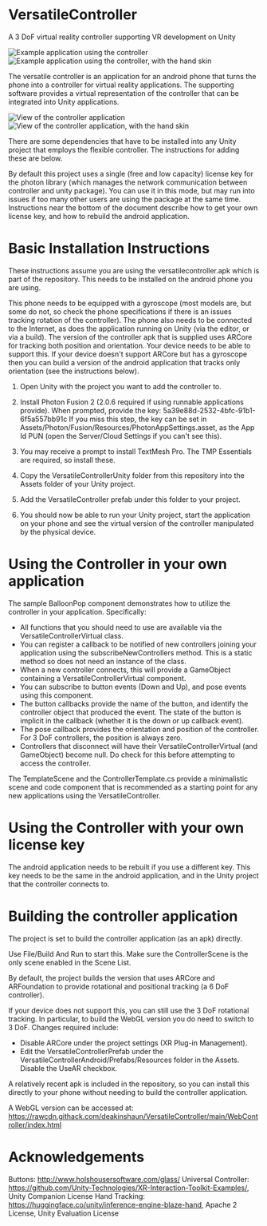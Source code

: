 # VersatileController
A 3 DoF virtual reality controller supporting VR development on Unity

![Example application using the controller](Screenshots/applicationcontroller.png)
![Example application using the controller, with the hand skin](Screenshots/applicationhand.png)

The versatile controller is an application for an android phone that turns the phone into a controller for virtual reality applications. The supporting software provides a virtual representation of the controller that can be integrated into Unity applications.

![View of the controller application](Screenshots/controllercontrols.png)
![View of the controller application, with the hand skin](Screenshots/controllerhand.png)

There are some dependencies that have to be installed into any Unity project that employs the flexible controller. The instructions for adding these are below.

By default this project uses a single (free and low capacity) license key for the photon library (which manages the network communication between controller and unity package). You can use it in this mode, but may run into issues if too many other users are using the package at the same time. Instructions near the bottom of the document describe how to get your own license key, and how to rebuild the android application.

Basic Installation Instructions
===============================

These instructions assume you are using the versatilecontroller.apk which is part of the repository. This needs to be installed on the android phone you are using.

This phone needs to be equipped with a gyroscope (most models are, but some do not, so check the phone specifications if there is an issues tracking rotation of the controller). The phone also needs to be connected to the Internet, as does the application running on Unity (via the editor, or via a build). The version of the controller apk that is supplied uses ARCore for tracking both position and orientation. Your device needs to be able to support this. If your device doesn't support ARCore but has a gyroscope then you can build a version of the android application that tracks only orientation (see the instructions below).

1. Open Unity with the project you want to add the controller to.

2. Install Photon Fusion 2 (2.0.6 required if using runnable applications provide). When prompted, provide the key: 5a39e88d-2532-4bfc-91b1-6f5a557bb91c
If you miss this step, the key can be set in Assets/Photon/Fusion/Resources/PhotonAppSettings.asset, as the App Id PUN (open the Server/Cloud Settings if you can't see this).

3. You may receive a prompt to install TextMesh Pro. The TMP Essentials are required, so install these. 

4. Copy the VersatileControllerUnity folder from this repository into the Assets folder of your Unity project. 

5. Add the VersatileController prefab under this folder to your project.

6. You should now be able to run your Unity project, start the application on your phone and see the virtual version of the controller manipulated by the physical device.

Using the Controller in your own application
============================================

The sample BalloonPop component demonstrates how to utilize the controller in your application. Specifically:

- All functions that you should need to use are available via the VersatileControllerVirtual class.
- You can register a callback to be notified of new controllers joining your application using the subscribeNewControllers method. This is a static
method so does not need an instance of the class.
- When a new controller connects, this will provide a GameObject containing a VersatileControllerVirtual component.
- You can subscribe to button events (Down and Up), and pose events using this component. 
- The button callbacks provide the name of the button, and identify the controller object that produced the event. The state of the button is implicit
in the callback (whether it is the down or up callback event).
- The pose callback provides the orientation and position of the controller. For 3 DoF controllers, the position is always zero.
- Controllers that disconnect will have their VersatileControllerVirtual (and GameObject) become null. Do check for this before attempting to 
access the controller.

The TemplateScene and the ControllerTemplate.cs provide a minimalistic scene and code component that is recommended as a starting point for any new applications using the VersatileController. 

Using the Controller with your own license key
==============================================

The android application needs to be rebuilt if you use a different key. This key needs to be the same in the android application, and in the Unity project that the controller connects to.

Building the controller application
===================================

The project is set to build the controller application (as an apk) directly.

Use File/Build And Run to start this. Make sure the ControllerScene is the only scene enabled in the Scene List.

By default, the project builds the version that uses ARCore and ARFoundation to provide rotational and positional tracking (a 6 DoF controller).

If your device does not support this, you can still use the 3 DoF rotational tracking. In particular, to build the WebGL version you do need to switch to 3 DoF. Changes required include:
- Disable ARCore under the project settings (XR Plug-in Management).
- Edit the VersatileControllerPrefab under the VersatileControllerAndroid/Prefabs/Resources folder in the Assets. Disable the UseAR checkbox.

A relatively recent apk is included in the repository, so you can install this directly to your phone without needing to build the controller application. 

A WebGL version can be accessed at: https://rawcdn.githack.com/deakinshaun/VersatileController/main/WebController/index.html

Acknowledgements
================

Buttons: http://www.holshousersoftware.com/glass/
Universal Controller: https://github.com/Unity-Technologies/XR-Interaction-Toolkit-Examples/, Unity Companion License
Hand Tracking: https://huggingface.co/unity/inference-engine-blaze-hand, Apache 2 License, Unity Evaluation License
